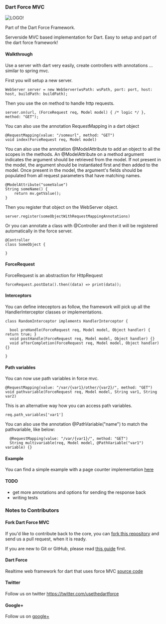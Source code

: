 ### Dart Force MVC ###

![LOGO!](https://raw.github.com/jorishermans/dart-force/master/resources/dart_force_logo.jpg)

Part of the Dart Force Framework.

Serverside MVC based implementation for Dart. Easy to setup and part of the dart force framework!

#### Walkthrough ####

Use a server with dart very easily, create controllers with annotations ... similar to spring mvc.

First you will setup a new server.

	WebServer server = new WebServer(wsPath: wsPath, port: port, host: host, buildPath: buildPath);
	
Then you use the on method to handle http requests.

	server.on(url, (ForceRequest req, Model model) { /* logic */ }, method: "GET");
	
You can also use the annotation RequestMapping in a dart object

	@RequestMapping(value: "/someurl", method: "GET")
	void index(ForceRequest req, Model model)
	
You can also use the annotation @ModelAttribute to add an object to all the scopes in the methods.
An @ModelAttribute on a method argument indicates the argument should be retrieved from the model. If not present in the model, the argument should be instantiated first and then added to the model. Once present in the model, the argument's fields should be populated from all request parameters that have matching names.

	@ModelAttribute("someValue")
	String someName() {
		return mv.getValue();
	}
	
Then you register that object on the WebServer object.

	server.register(someObjectWithRequestMappingAnnotations)
	
Or you can annotate a class with @Controller and then it will be registered automatically in the force server.

	@Controller
	class SomeObject {
	
	}

#### ForceRequest ####

ForceRequest is an abstraction for HttpRequest

	forceRequest.postData().then((data) => print(data));
	
#### Interceptors ####

You can define inteceptors as follow, the framework will pick up all the HandlerInterceptor classes or implementations.

	class RandomInterceptor implements HandlerInterceptor {
  
	  bool preHandle(ForceRequest req, Model model, Object handler) { return true; }
	  void postHandle(ForceRequest req, Model model, Object handler) {}
	  void afterCompletion(ForceRequest req, Model model, Object handler) {}
	  
	}

#### Path variables ####

You can now use path variables in force mvc.

	@RequestMapping(value: "/var/{var1}/other/{var2}/", method: "GET")
	void pathvariable(ForceRequest req, Model model, String var1, String var2)

This is an alternative way how you can access path variables.

	req.path_variables['var1']

You can also use the annotation @PathVariable("name") to match the pathvariable, like below:

	  @RequestMapping(value: "/var/{var1}/", method: "GET")
	  String multivariable(req, Model model, @PathVariable("var1") variable) {}

#### Example ####

You can find a simple example with a page counter implementation [here](https://github.com/jorishermans/dart-forcemvc-example)

#### TODO ####

- get more annotations and options for sending the response back
- writing tests

### Notes to Contributors ###

#### Fork Dart Force MVC ####

If you'd like to contribute back to the core, you can [fork this repository](https://help.github.com/articles/fork-a-repo) and send us a pull request, when it is ready.

If you are new to Git or GitHub, please read [this guide](https://help.github.com/) first.

#### Dart Force ####

Realtime web framework for dart that uses force MVC [source code](https://github.com/jorishermans/dart-force)

#### Twitter ####

Follow us on twitter https://twitter.com/usethedartforce

#### Google+ ####

Follow us on [google+](https://plus.google.com/111406188246677273707)